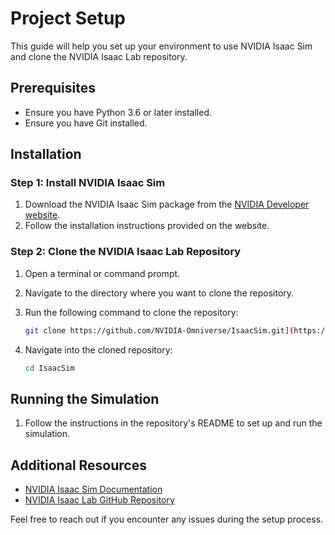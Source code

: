 # Project Setup

This guide will help you set up your environment to use NVIDIA Isaac Sim and clone the NVIDIA Isaac Lab repository.

## Prerequisites

- Ensure you have Python 3.6 or later installed.
- Ensure you have Git installed.

## Installation

### Step 1: Install NVIDIA Isaac Sim

1. Download the NVIDIA Isaac Sim package from the [NVIDIA Developer website](https://developer.nvidia.com/isaac-sim).
2. Follow the installation instructions provided on the website.

### Step 2: Clone the NVIDIA Isaac Lab Repository

1. Open a terminal or command prompt.
2. Navigate to the directory where you want to clone the repository.
3. Run the following command to clone the repository:

    ```sh
    git clone https://github.com/NVIDIA-Omniverse/IsaacSim.git](https://github.com/isaac-sim/IsaacLab.git)
    ```

4. Navigate into the cloned repository:

    ```sh
    cd IsaacSim
    ```

## Running the Simulation

1. Follow the instructions in the repository's README to set up and run the simulation.

## Additional Resources

- [NVIDIA Isaac Sim Documentation](https://docs.omniverse.nvidia.com/app_isaacsim/app_isaacsim/overview.html)
- [NVIDIA Isaac Lab GitHub Repository](https://github.com/NVIDIA-Omniverse/IsaacSim)

Feel free to reach out if you encounter any issues during the setup process.
